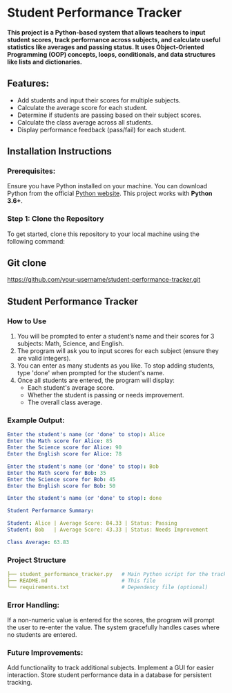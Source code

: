 # Student Performance Tracker

#### This project is a Python-based system that allows teachers to input student scores, track performance across subjects, and calculate useful statistics like averages and passing status. It uses Object-Oriented Programming (OOP) concepts, loops, conditionals, and data structures like lists and dictionaries.

## Features:

- Add students and input their scores for multiple subjects.
- Calculate the average score for each student.
- Determine if students are passing based on their subject scores.
- Calculate the class average across all students.
- Display performance feedback (pass/fail) for each student.

## Installation Instructions

### Prerequisites:
Ensure you have Python installed on your machine. You can download Python from the official [Python website](https://www.python.org/downloads/). This project works with **Python 3.6+**.

### Step 1: Clone the Repository
To get started, clone this repository to your local machine using the following command:

## Git clone
 https://github.com/your-username/student-performance-tracker.git


## Student Performance Tracker

### How to Use
1. You will be prompted to enter a student’s name and their scores for 3 subjects: Math, Science, and English.
2. The program will ask you to input scores for each subject (ensure they are valid integers).
3. You can enter as many students as you like. To stop adding students, type 'done' when prompted for the student's name.
4. Once all students are entered, the program will display:
   - Each student's average score.
   - Whether the student is passing or needs improvement.
   - The overall class average.

### Example Output:
```yaml
Enter the student's name (or 'done' to stop): Alice
Enter the Math score for Alice: 85
Enter the Science score for Alice: 90
Enter the English score for Alice: 78

Enter the student's name (or 'done' to stop): Bob
Enter the Math score for Bob: 35
Enter the Science score for Bob: 45
Enter the English score for Bob: 50

Enter the student's name (or 'done' to stop): done

Student Performance Summary:

Student: Alice | Average Score: 84.33 | Status: Passing
Student: Bob   | Average Score: 43.33 | Status: Needs Improvement

Class Average: 63.83
```
### Project Structure

```yaml
├── student_performance_tracker.py   # Main Python script for the tracker
├── README.md                        # This file
└── requirements.txt                 # Dependency file (optional)

```
### Error Handling:
If a non-numeric value is entered for the scores, the program will prompt the user to re-enter the value.
The system gracefully handles cases where no students are entered.
### Future Improvements:
Add functionality to track additional subjects.
Implement a GUI for easier interaction.
Store student performance data in a database for persistent tracking.